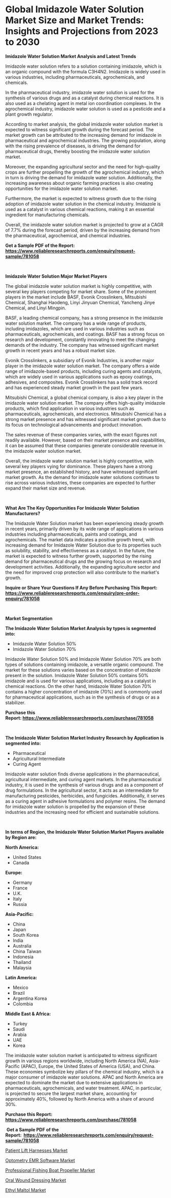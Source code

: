 <p><h1>Global Imidazole Water Solution Market Size and Market Trends: Insights and Projections from 2023 to 2030</h1></p><p><strong>Imidazole Water Solution Market Analysis and Latest Trends</strong></p>
<p><p>Imidazole water solution refers to a solution containing imidazole, which is an organic compound with the formula C3H4N2. Imidazole is widely used in various industries, including pharmaceuticals, agrochemicals, and chemicals.</p><p>In the pharmaceutical industry, imidazole water solution is used for the synthesis of various drugs and as a catalyst during chemical reactions. It is also used as a chelating agent in metal ion coordination complexes. In the agrochemical industry, imidazole water solution is used as a pesticide and a plant growth regulator.</p><p>According to market analysis, the global imidazole water solution market is expected to witness significant growth during the forecast period. The market growth can be attributed to the increasing demand for imidazole in pharmaceutical and agrochemical industries. The growing population, along with the rising prevalence of diseases, is driving the demand for pharmaceutical drugs, thereby boosting the imidazole water solution market.</p><p>Moreover, the expanding agricultural sector and the need for high-quality crops are further propelling the growth of the agrochemical industry, which in turn is driving the demand for imidazole water solution. Additionally, the increasing awareness about organic farming practices is also creating opportunities for the imidazole water solution market.</p><p>Furthermore, the market is expected to witness growth due to the rising adoption of imidazole water solution in the chemical industry. Imidazole is used as a catalyst in various chemical reactions, making it an essential ingredient for manufacturing chemicals.</p><p>Overall, the imidazole water solution market is projected to grow at a CAGR of 7.7% during the forecast period, driven by the increasing demand from the pharmaceutical, agrochemical, and chemical industries.</p></p>
<p><strong>Get a Sample PDF of the Report:&nbsp; <a href="https://www.reliableresearchreports.com/enquiry/request-sample/781058">https://www.reliableresearchreports.com/enquiry/request-sample/781058</a></strong></p>
<p>&nbsp;</p>
<p><strong>Imidazole Water Solution Major Market Players</strong></p>
<p><p>The global imidazole water solution market is highly competitive, with several key players competing for market share. Some of the prominent players in the market include BASF, Evonik Crosslinkers, Mitsubishi Chemical, Shanghai Haodeng, Linyi Jinyuan Chemical, Yancheng Jinye Chemical, and Linyi Mingpin.</p><p>BASF, a leading chemical company, has a strong presence in the imidazole water solution market. The company has a wide range of products, including imidazoles, which are used in various industries such as pharmaceuticals, agrochemicals, and coatings. BASF has a strong focus on research and development, constantly innovating to meet the changing demands of the industry. The company has witnessed significant market growth in recent years and has a robust market size.</p><p>Evonik Crosslinkers, a subsidiary of Evonik Industries, is another major player in the imidazole water solution market. The company offers a wide range of imidazole-based products, including curing agents and catalysts, which are widely used in various applications such as epoxy coatings, adhesives, and composites. Evonik Crosslinkers has a solid track record and has experienced steady market growth in the past few years.</p><p>Mitsubishi Chemical, a global chemical company, is also a key player in the imidazole water solution market. The company offers high-quality imidazole products, which find application in various industries such as pharmaceuticals, agrochemicals, and electronics. Mitsubishi Chemical has a strong market presence and has witnessed significant market growth due to its focus on technological advancements and product innovation.</p><p>The sales revenue of these companies varies, with the exact figures not readily available. However, based on their market presence and capabilities, it can be assumed that these companies generate considerable revenue in the imidazole water solution market.</p><p>Overall, the imidazole water solution market is highly competitive, with several key players vying for dominance. These players have a strong market presence, an established history, and have witnessed significant market growth. As the demand for imidazole water solutions continues to rise across various industries, these companies are expected to further expand their market size and revenue.</p></p>
<p>&nbsp;</p>
<p><strong>What Are The Key Opportunities For Imidazole Water Solution Manufacturers?</strong></p>
<p><p>The Imidazole Water Solution market has been experiencing steady growth in recent years, primarily driven by its wide range of applications in various industries including pharmaceuticals, paints and coatings, and agrochemicals. The market data indicates a positive growth trend, with increasing demand for Imidazole Water Solution due to its properties such as solubility, stability, and effectiveness as a catalyst. In the future, the market is expected to witness further growth, supported by the rising demand for pharmaceutical drugs and the growing focus on research and development activities. Additionally, the expanding agriculture sector and the need for improved crop protection will also contribute to the market's growth.</p></p>
<p><strong>Inquire or Share Your Questions If Any Before Purchasing This Report: <a href="https://www.reliableresearchreports.com/enquiry/pre-order-enquiry/781058">https://www.reliableresearchreports.com/enquiry/pre-order-enquiry/781058</a></strong></p>
<p>&nbsp;</p>
<p><strong>Market Segmentation</strong></p>
<p><strong>The Imidazole Water Solution Market Analysis by types is segmented into:</strong></p>
<p><ul><li>Imidazole Water Solution 50%</li><li>Imidazole Water Solution 70%</li></ul></p>
<p><p>Imidazole Water Solution 50% and Imidazole Water Solution 70% are both types of solutions containing imidazole, a versatile organic compound. The market for these solutions varies based on the concentration of imidazole present in the solution. Imidazole Water Solution 50% contains 50% imidazole and is used for various applications, including as a catalyst in chemical reactions. On the other hand, Imidazole Water Solution 70% contains a higher concentration of imidazole (70%) and is commonly used for pharmaceutical applications, such as in the synthesis of drugs or as a stabilizer.</p></p>
<p><strong>Purchase this Report:&nbsp;<a href="https://www.reliableresearchreports.com/purchase/781058">https://www.reliableresearchreports.com/purchase/781058</a></strong></p>
<p>&nbsp;</p>
<p><strong>The Imidazole Water Solution Market Industry Research by Application is segmented into:</strong></p>
<p><ul><li>Pharmaceutical</li><li>Agricultural Intermediate</li><li>Curing Agent</li></ul></p>
<p><p>Imidazole water solution finds diverse applications in the pharmaceutical, agricultural intermediate, and curing agent markets. In the pharmaceutical industry, it is used in the synthesis of various drugs and as a component of drug formulations. In the agricultural sector, it acts as an intermediate for manufacturing pesticides, herbicides, and fungicides. Additionally, it serves as a curing agent in adhesive formulations and polymer resins. The demand for imidazole water solution is propelled by the expansion of these industries and the increasing need for efficient and sustainable solutions.</p></p>
<p>&nbsp;</p>
<p><strong>In terms of Region, the Imidazole Water Solution Market Players available by Region are:</strong></p>
<p>
    <p> <strong> North America: </strong>
        <ul>
            <li>United States</li>
            <li>Canada</li>
        </ul>
        </p> 
    <p> <strong> Europe: </strong>
        <ul>
            <li>Germany</li>
            <li>France</li>
            <li>U.K.</li>
            <li>Italy</li>
            <li>Russia</li>
        </ul>
        </p> 
    <p> <strong> Asia-Pacific: </strong>
        <ul>
            <li>China</li>
            <li>Japan</li>
            <li>South Korea</li>
            <li>India</li>
            <li>Australia</li>
            <li>China Taiwan</li>
            <li>Indonesia</li>
            <li>Thailand</li>
            <li>Malaysia</li>
        </ul>
        </p> 
    <p> <strong> Latin America: </strong>
        <ul>
            <li>Mexico</li>
            <li>Brazil</li>
            <li>Argentina Korea</li>
            <li>Colombia</li>
        </ul>
        </p> 
    <p> <strong> Middle East & Africa: </strong>
        <ul>
            <li>Turkey</li>
            <li>Saudi</li>
            <li>Arabia</li>
            <li>UAE</li>
            <li>Korea</li>
        </ul>
    </p>
    </p>
<p><p>The imidazole water solution market is anticipated to witness significant growth in various regions worldwide, including North America (NA), Asia-Pacific (APAC), Europe, the United States of America (USA), and China. These economies symbolize key pillars of the chemical industry, which is a major consumer of imidazole water solutions. APAC and North America are expected to dominate the market due to extensive applications in pharmaceuticals, agrochemicals, and water treatment. APAC, in particular, is projected to secure the largest market share, accounting for approximately 40%, followed by North America with a share of around 30%.</p></p>
<p><strong>Purchase this Report: <a href="https://www.reliableresearchreports.com/purchase/781058">https://www.reliableresearchreports.com/purchase/781058</a></strong></p>
<p>&nbsp;<strong>Get a Sample PDF of the Report:&nbsp;&nbsp;<a href="https://www.reliableresearchreports.com/enquiry/request-sample/781058">https://www.reliableresearchreports.com/enquiry/request-sample/781058</a></strong></p>
<p><strong></strong></p>
<p><p><a href="https://medium.com/@fire.honor.safe/decoding-patient-lift-harnesses-market-metrics-market-share-trends-and-growth-patterns-9d2960891e53">Patient Lift Harnesses Market</a></p><p><a href="https://www.linkedin.com/pulse/optometry-emr-software-market-share-amp-new-trends-analysis/">Optometry EMR Software Market</a></p><p><a href="https://github.com/ambrozg/Market-Research-Report-List-1/blob/main/professional-fishing-boat-propeller-market.md">Professional Fishing Boat Propeller Market</a></p><p><a href="https://www.linkedin.com/pulse/oral-wound-dressing-market-research-report-unlocks-analysis/">Oral Wound Dressing Market</a></p><p><a href="https://medium.com/@lap.snake.again/ethyl-maltol-market-size-and-market-trends-complete-industry-overview-2023-to-2030-cf8b76b7ea6c">Ethyl Maltol Market</a></p></p>